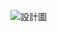 
![設計圖](https://www.facebook.com/photo/?fbid=2922576291193825&set=a.231176700333811&__cft__[0]=AZXmUEpuvaMAqhFaU5RbBm_dAiZT1PeokUhs9ydYXGp1S3OFHmUWOaAAvbh2H6sA1FismKvoJnAq3guFm8V-6UeydeovTQpScCYJhysck9A6YnB5ZekttcVhkBBVk5r2XU8&__tn__=EH-R)

